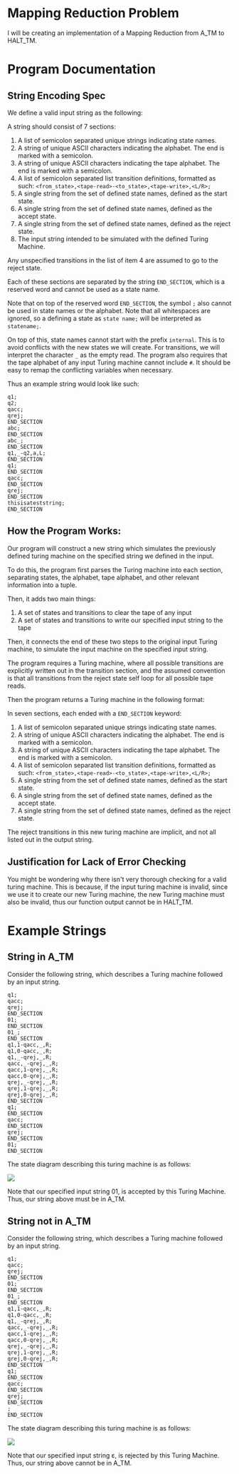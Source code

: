 # Mapping Reduction Problem

I will be creating an implementation of a Mapping Reduction from A_TM to HALT_TM.

# Program Documentation

## String Encoding Spec

We define a valid input string as the following:

A string should consist of 7 sections:

1. A list of semicolon separated unique strings indicating state names.
2. A string of unique ASCII characters indicating the alphabet. The end is marked with a semicolon.
3. A string of unique ASCII characters indicating the tape alphabet. The end is marked with a semicolon.
4. A list of semicolon separated list transition definitions, formatted as such: `<from_state>,<tape-read>-<to_state>,<tape-write>,<L/R>;`
5. A single string from the set of defined state names, defined as the start state.
6. A single string from the set of defined state names, defined as the accept state.
7. A single string from the set of defined state names, defined as the reject state.
8. The input string intended to be simulated with the defined Turing Machine.

Any unspecified transitions in the list of item 4 are assumed to go to the reject state.

Each of these sections are separated by the string `END_SECTION`, which is a reserved word and cannot be used as a state name.

Note that on top of the reserved word `END_SECTION`, the symbol `;` also cannot be used in state names or the alphabet. Note that all whitespaces are ignored, so a defining a state as `state name;` will be interpreted as `statename;`.

On top of this, state names cannot start with the prefix `internal`. This is to avoid conflicts with the new states we will create. For transitions, we will interpret the character `_` as the empty read. The program also requires that the tape alphabet of any input Turing machine cannot include `#`. It should be easy to remap the conflicting variables when necessary.

Thus an example string would look like such:
```
q1;
q2;
qacc;
qrej;
END_SECTION
abc;
END_SECTION
abc_;
END_SECTION
q1,_-q2,a,L;
END_SECTION
q1;
END_SECTION
qacc;
END_SECTION
qrej;
END_SECTION
thisisateststring;
END_SECTION
```

## How the Program Works:

Our program will construct a new string which simulates the previously defined turing machine on the specified string we defined in the input.

To do this, the program first parses the Turing machine into each section, separating states, the alphabet, tape alphabet, and other relevant information into a tuple.

Then, it adds two main things:
1. A set of states and transitions to clear the tape of any input
2. A set of states and transitions to write our specified input string to the tape

Then, it connects the end of these two steps to the original input Turing machine, to simulate the input machine on the specified input string.

The program requires a Turing machine, where all possible transitions are explicitly written out in the transition section, and the assumed convention is that all transitions from the reject state self loop for all possible tape reads.

Then the program returns a Turing machine in the following format:

In seven sections, each ended with a `END_SECTION` keyword:

1. A list of semicolon separated unique strings indicating state names.
2. A string of unique ASCII characters indicating the alphabet. The end is marked with a semicolon.
3. A string of unique ASCII characters indicating the tape alphabet. The end is marked with a semicolon.
4. A list of semicolon separated list transition definitions, formatted as such: `<from_state>,<tape-read>-<to_state>,<tape-write>,<L/R>;`
5. A single string from the set of defined state names, defined as the start state.
6. A single string from the set of defined state names, defined as the accept state.
7. A single string from the set of defined state names, defined as the reject state.

The reject transitions in this new turing machine are implicit, and not all listed out in the output string.

## Justification for Lack of Error Checking

You might be wondering why there isn't very thorough checking for a valid turing machine. This is because, if the input turing machine is invalid, since we use it to create our new Turing machine, the new Turing machine must also be invalid, thus our function output cannot be in HALT_TM.

# Example Strings

## String in A_TM

Consider the following string, which describes a Turing machine followed by an input string.

```
q1;
qacc;
qrej;
END_SECTION
01;
END_SECTION
01_;
END_SECTION
q1,1-qacc,_,R;
q1,0-qacc,_,R;
q1,_-qrej,_,R;
qacc,_-qrej,_,R;
qacc,1-qrej,_,R;
qacc,0-qrej,_,R;
qrej,_-qrej,_,R;
qrej,1-qrej,_,R;
qrej,0-qrej,_,R;
END_SECTION
q1;
END_SECTION
qacc;
END_SECTION
qrej;
END_SECTION
01;
END_SECTION
```

The state diagram describing this turing machine is as follows:

![](./Example%201.png)

Note that our specified input string 01, is accepted by this Turing Machine. Thus, our string above must be in A_TM.

## String not in A_TM

Consider the following string, which describes a Turing machine followed by an input string.

```
q1;
qacc;
qrej;
END_SECTION
01;
END_SECTION
01_;
END_SECTION
q1,1-qacc,_,R;
q1,0-qacc,_,R;
q1,_-qrej,_,R;
qacc,_-qrej,_,R;
qacc,1-qrej,_,R;
qacc,0-qrej,_,R;
qrej,_-qrej,_,R;
qrej,1-qrej,_,R;
qrej,0-qrej,_,R;
END_SECTION
q1;
END_SECTION
qacc;
END_SECTION
qrej;
END_SECTION
;
END_SECTION
```

The state diagram describing this turing machine is as follows:

![](./Example%201.png)

Note that our specified input string ε, is rejected by this Turing Machine. Thus, our string above cannot be in A_TM.